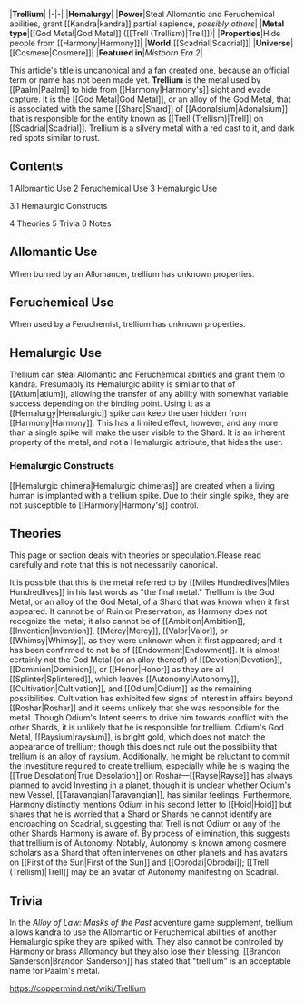 |**Trellium**|
|-|-|
|**Hemalurgy**|
|**Power**|Steal Allomantic and Feruchemical abilities, grant [[Kandra\|kandra]] partial sapience, *possibly others*|
|**Metal type**|[[God Metal\|God Metal]] ([[Trell (Trellism)\|Trell]])|
|**Properties**|Hide people from [[Harmony\|Harmony]]|
|**World**|[[Scadrial\|Scadrial]]|
|**Universe**|[[Cosmere\|Cosmere]]|
|**Featured in**|*Mistborn Era 2*|

This article's title is uncanonical and a fan created one, because an official term or name has not been made yet.
**Trellium** is the metal used by [[Paalm\|Paalm]] to hide from [[Harmony\|Harmony's]] sight and evade capture. It is the [[God Metal\|God Metal]], or an alloy of the God Metal, that is associated with the same [[Shard\|Shard]] of [[Adonalsium\|Adonalsium]] that is responsible for the entity known as [[Trell (Trellism)\|Trell]] on [[Scadrial\|Scadrial]].
Trellium is a silvery metal with a red cast to it, and dark red spots similar to rust.

## Contents

1 Allomantic Use
2 Feruchemical Use
3 Hemalurgic Use

3.1 Hemalurgic Constructs


4 Theories
5 Trivia
6 Notes


## Allomantic Use
When burned by an Allomancer, trellium has unknown properties.

## Feruchemical Use
When used by a Feruchemist, trellium has unknown properties.

## Hemalurgic Use
Trellium can steal Allomantic and Feruchemical abilities and grant them to kandra. Presumably its Hemalurgic ability is similar to that of [[Atium\|atium]], allowing the transfer of any ability with somewhat variable success depending on the binding point.
Using it as a [[Hemalurgy\|Hemalurgic]] spike can keep the user hidden from [[Harmony\|Harmony]]. This has a limited effect, however, and any more than a single spike will make the user visible to the Shard. It is an inherent property of the metal, and not a Hemalurgic attribute, that hides the user.

### Hemalurgic Constructs
[[Hemalurgic chimera\|Hemalurgic chimeras]] are created when a living human is implanted with a trellium spike. Due to their single spike, they are not susceptible to [[Harmony\|Harmony's]] control.

## Theories
This page or section deals with theories or speculation.Please read carefully and note that this is not necessarily canonical.

It is possible that this is the metal referred to by [[Miles Hundredlives\|Miles Hundredlives]] in his last words as "the final metal."
Trellium is the God Metal, or an alloy of the God Metal, of a Shard that was known when it first appeared. It cannot be of Ruin or Preservation, as Harmony does not recognize the metal; it also cannot be of [[Ambition\|Ambition]], [[Invention\|Invention]], [[Mercy\|Mercy]], [[Valor\|Valor]], or [[Whimsy\|Whimsy]], as they were unknown when it first appeared; and it has been confirmed to not be of [[Endowment\|Endowment]]. It is almost certainly not the God Metal (or an alloy thereof) of [[Devotion\|Devotion]], [[Dominion\|Dominion]], or [[Honor\|Honor]] as they are all [[Splinter\|Splintered]], which leaves [[Autonomy\|Autonomy]], [[Cultivation\|Cultivation]], and [[Odium\|Odium]] as the remaining possibilities. Cultivation has exhibited few signs of interest in affairs beyond [[Roshar\|Roshar]] and it seems unlikely that she was responsible for the metal.
Though Odium's Intent seems to drive him towards conflict with the other Shards, it is unlikely that he is responsible for trellium. Odium's God Metal, [[Raysium\|raysium]], is bright gold, which does not match the appearance of trellium; though this does not rule out the possibility that trellium is an alloy of raysium. Additionally, he might be reluctant to commit the Investiture required to create trellium, especially while he is waging the [[True Desolation\|True Desolation]] on Roshar—[[Rayse\|Rayse]] has always planned to avoid Investing in a planet, though it is unclear whether Odium's new Vessel, [[Taravangian\|Taravangian]], has similar feelings. Furthermore, Harmony distinctly mentions Odium in his second letter to [[Hoid\|Hoid]] but shares that he is worried that a Shard or Shards he cannot identify are encroaching on Scadrial, suggesting that Trell is not Odium or any of the other Shards Harmony is aware of.
By process of elimination, this suggests that trellium is of Autonomy. Notably, Autonomy is known among cosmere scholars as a Shard that often intervenes on other planets and has avatars on [[First of the Sun\|First of the Sun]] and [[Obrodai\|Obrodai]]; [[Trell (Trellism)\|Trell]] may be an avatar of Autonomy manifesting on Scadrial.

## Trivia
In the *Alloy of Law: Masks of the Past* adventure game supplement, trellium allows kandra to use the Allomantic or Feruchemical abilities of another Hemalurgic spike they are spiked with. They also cannot be controlled by Harmony or brass Allomancy but they also lose their blessing.
[[Brandon Sanderson\|Brandon Sanderson]] has stated that "trellium" is an acceptable name for Paalm's metal.


https://coppermind.net/wiki/Trellium